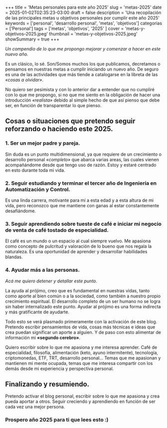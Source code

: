 +++
title = 'Metas personales para este año 2025'
slug = 'metas-2025'
date = 2025-01-02T02:35:23-03:00
draft = false
description = 'Una recopilación de las principales metas u objetivos personales por cumplir este año 2025'
keywords = ['personal', 'desarrollo personal', 'metas', 'objetivos']
categorias = ['Personal']
tags = ['metas', 'objetivos', '2025' ]
cover = 'metas-y-objetivos-2025.jpeg'
thumbnail = 'metas-y-objetivos-2025.jpeg'
showSummary = true
+++

 *Un compendio de lo que me propongo mejorar y comenzar a hacer en este nuevo año.*

Es un clásico, lo sé. Son/Somos muchos los que publicamos, decretamos o pensamos en nuestras metas a cumplir iniciando un nuevo año. De seguro es una de las actividades que más tiende a catalogarse en la libreta de las *«cosas a olvidar»*. 

No quiero ser pesimista y con lo anterior dar a entender que no cumpliré con lo que me propongo, si no que me siento en la obligación de hacer una introducción *«realista»* debido al simple hecho de que así pienso que debe ser, en función de transparentar lo que pienso.

## Cosas o situaciones que pretendo seguir reforzando o haciendo este 2025.

### 1. Ser un mejor padre y pareja.
Sin duda es un punto multidimensional, ya que requiere de un crecimiento o desarrollo personal *«completo»* que abarca varias areas, las cuales vienen acompañándome desde que tengo uso de razón. Estoy y estaré centrado en esto durante toda mi vida.

### 2. Seguir estudiando y terminar el tercer año de Ingeniería en Automatización y Control.
Es una linda carrera, motivante para mí a esta edad y a esta altura de mi vida, pero reconozco que me mantiene con ganas al estar constantemente desafiándome.

### 3. Seguir aprendiendo sobre tueste de café e iniciar mi negocio de venta de café tostado de especialidad.
El café es un mundo o un espacio al cual siempre vuelvo. Me apasiona como concepto de pulcritud y valoración de lo bueno que nos regala la naturaleza. Es una oportunidad de aprender y desarrollar habilidades blandas.

### 4. Ayudar más a las personas.
*Acá me quiero detener y detallar este punto.*

La ayuda al prójimo, creo que es fundamental en nuestras vidas, tanto como aporte al bien común o a la sociedad, como también a nuestro propio crecimiento espiritual. El desarrollo completo de un ser humano no se logra sin haber internalizado este punto. Ayudar al prójimo es una forma indirecta y más gratificante de ayudarte.

Todo esto se verá plasmado primeramente con la activación de este blog. Pretendo escribir pensamientos de vida, cosas más técnicas e ideas que crea puedan significar un aporte a alguien. Y de paso con esto alimentar de información mi **«segundo cerebro»**.

Quiero escribir sobre lo que me apasiona y me interesa aprender. Café de especialidad, filosofía, alimentación (keto, ayuno intermitente), tecnología, criptomonedas, ETF, TRT, desarrollo personal... Temas que me apasionan y mantienen mi mente ocupada, temas que me interesa compartir con los demás desde mi experiencia y perspectiva personal.

## Finalizando y resumiendo.
Pretendo activar el blog personal, escribir sobre lo que me apasiona y crea pueda aportar a otros. Seguir creciendo y aprendiendo en función de ser cada vez una mejor persona.

### Prospero año 2025 para ti que lees esto :)

